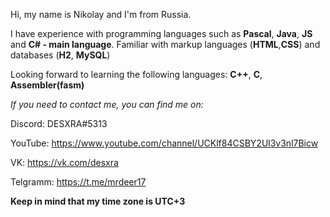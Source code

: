 Hi, my name is Nikolay and I'm from Russia.

I have experience with programming languages such as **Pascal**, **Java**, **JS** and **C# - main language**. Familiar with markup languages (**HTML**,**CSS**) and databases (**H2**, **MySQL**)

Looking forward to learning the following languages: **C++**, **C**, **Assembler(fasm)**



*If you need to contact me, you can find me on:*

Discord: DESXRA#5313

YouTube: https://www.youtube.com/channel/UCKlf84CSBY2Ul3v3nl7Bicw

VK: https://vk.com/desxra

Telgramm: https://t.me/mrdeer17



**Keep in mind that my time zone is UTC+3**
